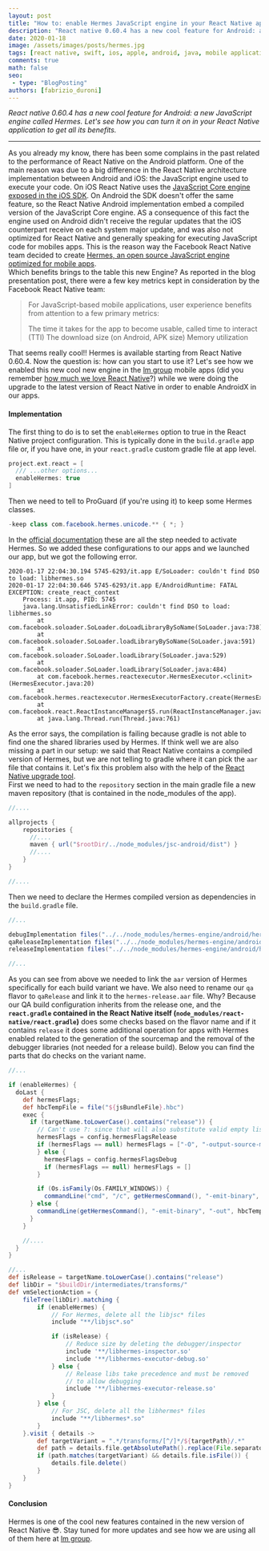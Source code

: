 ```yaml
---
layout: post
title: "How to: enable Hermes JavaScript engine in your React Native app"
description: "React native 0.60.4 has a new cool feature for Android: a new JavaScript engine called Hermes. Let's see how you can turn it on in your React Native application to get all its benefits."
date: 2020-01-18
image: /assets/images/posts/hermes.jpg
tags: [react native, swift, ios, apple, android, java, mobile application development, javascript, typescript]
comments: true
math: false
seo:
 - type: "BlogPosting"
authors: [fabrizio_duroni]
---
```


*React native 0.60.4 has a new cool feature for Android: a new JavaScript engine called Hermes. Let's see how you can turn it on in your React Native application to get all its benefits.*

---

As you already my know, there has been some complains in the past related to the performance of React Native on the Android platform. One of the main reason was due to a big difference in the React Native architecture implementation between Android and iOS: the JavaScript engine used to execute your code. On iOS React Native uses the [JavaScript Core engine exposed in the iOS SDK](https://developer.apple.com/documentation/javascriptcore). On Android the SDK doesn't offer the same feature, so the React Native Android implementation embed a compiled version of the JavaScript Core engine. AS a consequence of this fact the engine used on Android didn't receive the regular updates that the iOS counterpart receive on each system major update, and was also not optimized for React Native and generally speaking for executing JavaScript code for mobiles apps. This is the reason way the Facebook React Native team decided to create [Hermes, an open source JavaScript engine optimized for mobile apps](https://engineering.fb.com/android/hermes/).  
Which benefits brings to the table this new Engine? As reported in the blog presentation post, there were a few key metrics kept in consideration by the Facebook React Native team:

>For JavaScript-based mobile applications, user experience benefits from attention to a few primary metrics:
>
>The time it takes for the app to become usable, called time to interact (TTI)
>The download size (on Android, APK size)
>Memory utilization

That seems really cool!! Hermes is available starting from React Native 0.60.4. Now the question is: how can you start to use it? Let's see how we enabled this new cool new engine in the [lm group](https://careers.lastminute.com/) mobile apps (did you remember [how much we love React Native](/2018/07/04/react-native-typescript-existing-app.html)?) while we were doing the upgrade to the latest version of React Native in order to enable AndroidX in our apps.

#### Implementation

The first thing to do is to set the `enableHermes` option to true in the React Native project configuration. This is typically done in the `build.gradle` app file or, if you have one, in your `react.gradle` custom gradle file at app level.

```groovy
project.ext.react = [
  /// ...other options...
  enableHermes: true
]
```

Then we need to tell to ProGuard (if you're using it) to keep some Hermes classes.

```java
-keep class com.facebook.hermes.unicode.** { *; }
```

In the [official documentation](https://facebook.github.io/react-native/docs/hermes "hermes react native setup") these are all the step needed to activate Hermes. So we added these configurations to our apps and we launched our app, but we got the following error.

```shell
2020-01-17 22:04:30.194 5745-6293/it.app E/SoLoader: couldn't find DSO to load: libhermes.so
2020-01-17 22:04:30.646 5745-6293/it.app E/AndroidRuntime: FATAL EXCEPTION: create_react_context
    Process: it.app, PID: 5745
    java.lang.UnsatisfiedLinkError: couldn't find DSO to load: libhermes.so
        at com.facebook.soloader.SoLoader.doLoadLibraryBySoName(SoLoader.java:738)
        at com.facebook.soloader.SoLoader.loadLibraryBySoName(SoLoader.java:591)
        at com.facebook.soloader.SoLoader.loadLibrary(SoLoader.java:529)
        at com.facebook.soloader.SoLoader.loadLibrary(SoLoader.java:484)
        at com.facebook.hermes.reactexecutor.HermesExecutor.<clinit>(HermesExecutor.java:20)
        at com.facebook.hermes.reactexecutor.HermesExecutorFactory.create(HermesExecutorFactory.java:27)
        at com.facebook.react.ReactInstanceManager$5.run(ReactInstanceManager.java:952)
        at java.lang.Thread.run(Thread.java:761)
```

As the error says, the compilation is failing because gradle is not able to find one the shared libraries used by Hermes. If think well we are also missing a part in our setup: we said that React Native contains a compiled version of Hermes, but we are not telling to gradle where it can pick the `aar` file that contains it. Let's fix this problem also with the help of the [React Native upgrade tool](https://react-native-community.github.io/upgrade-helper/).  
First we need to had to the `repository` section in the main gradle file a new maven repository (that is contained in the node_modules of the app).

```groovy
//....

allprojects {
    repositories {
      //....
      maven { url("$rootDir/../node_modules/jsc-android/dist") }
      //....
    }
}

//....
```

Then we need to declare the Hermes compiled version as dependencies in the `build.gradle` file.  

```groovy
//...

debugImplementation files("../../node_modules/hermes-engine/android/hermes-debug.aar")
qaReleaseImplementation files("../../node_modules/hermes-engine/android/hermes-release.aar")
releaseImplementation files("../../node_modules/hermes-engine/android/hermes-release.aar")

//...
```

As you can see from above we needed to link the `aar` version of Hermes specifically for each build variant we have. We also need to rename our `qa` flavor to `qaRelease` and link it to the `hermes-release.aar` file. Why? Because our QA build configuration inherits from the release one, and the **`react.gradle` contained in the React Native itself (`node_modules/react-native/react.gradle`)** does some checks based on the flavor name and if it contains `release` it does some additional operation for apps with Hermes enabled related to the generation of the sourcemap and the removal of the debugger libraries (not needed for a release build). Below you can find the parts that do checks on the variant name.

```groovy
//...

if (enableHermes) {
  doLast {
    def hermesFlags;
    def hbcTempFile = file("${jsBundleFile}.hbc")
    exec {
      if (targetName.toLowerCase().contains("release")) {
        // Can't use ?: since that will also substitute valid empty lists
        hermesFlags = config.hermesFlagsRelease
        if (hermesFlags == null) hermesFlags = ["-O", "-output-source-map"]
        } else {
          hermesFlags = config.hermesFlagsDebug
          if (hermesFlags == null) hermesFlags = []
        }

        if (Os.isFamily(Os.FAMILY_WINDOWS)) {
          commandLine("cmd", "/c", getHermesCommand(), "-emit-binary", "-out", hbcTempFile, jsBundleFile, *hermesFlags)
      } else {
        commandLine(getHermesCommand(), "-emit-binary", "-out", hbcTempFile, jsBundleFile, *hermesFlags)
      }
    }

    //....
  }
}

//...
def isRelease = targetName.toLowerCase().contains("release")
def libDir = "$buildDir/intermediates/transforms/"
def vmSelectionAction = {
    fileTree(libDir).matching {
        if (enableHermes) {
            // For Hermes, delete all the libjsc* files
            include "**/libjsc*.so"

            if (isRelease) {
                // Reduce size by deleting the debugger/inspector
                include '**/libhermes-inspector.so'
                include '**/libhermes-executor-debug.so'
            } else {
                // Release libs take precedence and must be removed
                // to allow debugging
                include '**/libhermes-executor-release.so'
            }
        } else {
            // For JSC, delete all the libhermes* files
            include "**/libhermes*.so"
        }
    }.visit { details ->
        def targetVariant = ".*/transforms/[^/]*/${targetPath}/.*"
        def path = details.file.getAbsolutePath().replace(File.separatorChar, '/' as char)
        if (path.matches(targetVariant) && details.file.isFile()) {
            details.file.delete()
        }
    }
}
```

#### Conclusion

Hermes is one of the cool new features contained in the new version of React Native :sunglasses:. Stay tuned for more updates and see how we are using all of them here at [lm group](https://careers.lastminute.com/ "lastminute.com careers").

